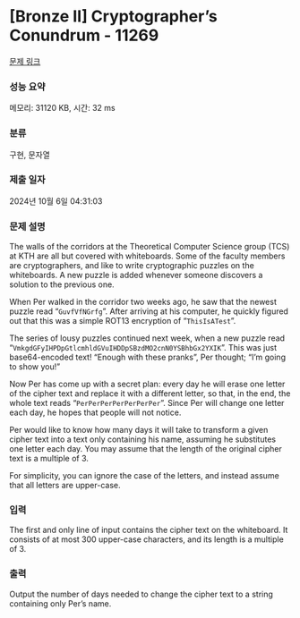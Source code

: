 # [Bronze II] Cryptographer’s Conundrum - 11269 

[문제 링크](https://www.acmicpc.net/problem/11269) 

### 성능 요약

메모리: 31120 KB, 시간: 32 ms

### 분류

구현, 문자열

### 제출 일자

2024년 10월 6일 04:31:03

### 문제 설명

<p>The walls of the corridors at the Theoretical Computer Science group (TCS) at KTH are all but covered with whiteboards. Some of the faculty members are cryptographers, and like to write cryptographic puzzles on the whiteboards. A new puzzle is added whenever someone discovers a solution to the previous one.</p>

<p>When Per walked in the corridor two weeks ago, he saw that the newest puzzle read “<code>GuvfVfNGrfg</code>”. After arriving at his computer, he quickly figured out that this was a simple ROT13 encryption of “<code>ThisIsATest</code>”.</p>

<p>The series of lousy puzzles continued next week, when a new puzzle read “<code>VmkgdGFyIHPDpGtlcmhldGVuIHDDpSBzdMO2cnN0YSBhbGx2YXIK</code>”. This was just base64-encoded text! “Enough with these pranks”, Per thought; “I’m going to show you!”</p>

<p>Now Per has come up with a secret plan: every day he will erase one letter of the cipher text and replace it with a different letter, so that, in the end, the whole text reads “<code>PerPerPerPerPerPerPer</code>”. Since Per will change one letter each day, he hopes that people will not notice.</p>

<p>Per would like to know how many days it will take to transform a given cipher text into a text only containing his name, assuming he substitutes one letter each day. You may assume that the length of the original cipher text is a multiple of 3.</p>

<p>For simplicity, you can ignore the case of the letters, and instead assume that all letters are upper-case.</p>

### 입력 

 <p>The first and only line of input contains the cipher text on the whiteboard. It consists of at most 300 upper-case characters, and its length is a multiple of 3.</p>

### 출력 

 <p>Output the number of days needed to change the cipher text to a string containing only Per’s name.</p>

